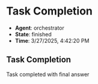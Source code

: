 # Task Completion

- **Agent**: orchestrator
- **State**: finished
- **Time**: 3/27/2025, 4:42:20 PM

## Task Completion

Task completed with final answer


